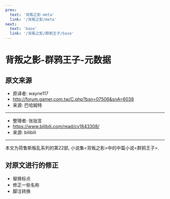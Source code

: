 ```yaml
---
prev:
  text: '背叛之影-meta'
  link: '/背叛之影/meta'
next:
  text: 'base'
  link: '/背叛之影/群鸦王子/base'
---
```


# 背叛之影-群鸦王子-元数据

## 原文来源

+ 原译者: wayne117
+ <http://forum.gamer.com.tw/C.php?bsn=07506&snA=6038>
+ 来源: 巴哈姆特

--------

+ 整理者: 张拙言
+ <https://www.bilibili.com/read/cv1843308/>
+ 来源: bilibili

--------

本文为荷鲁斯叛乱系列的第22部, 小说集<背叛之影>中的中篇小说<群鸦王子>.

## 对原文进行的修正

+ 替换标点
+ 修正一些名称
+ 脚注转换
